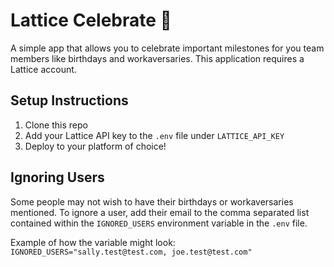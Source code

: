 # Lattice Celebrate 🎉
A simple app that allows you to celebrate important milestones for you team members like birthdays and workaversaries. This application requires a Lattice account.

## Setup Instructions
1. Clone this repo
2. Add your Lattice API key to the `.env` file under `LATTICE_API_KEY`
3. Deploy to your platform of choice!

## Ignoring Users
Some people may not wish to have their birthdays or workaversaries mentioned. To ignore a user, add their email to the comma separated list contained within the `IGNORED_USERS` environment variable in the `.env` file.

Example of how the variable might look: `IGNORED_USERS="sally.test@test.com, joe.test@test.com"`